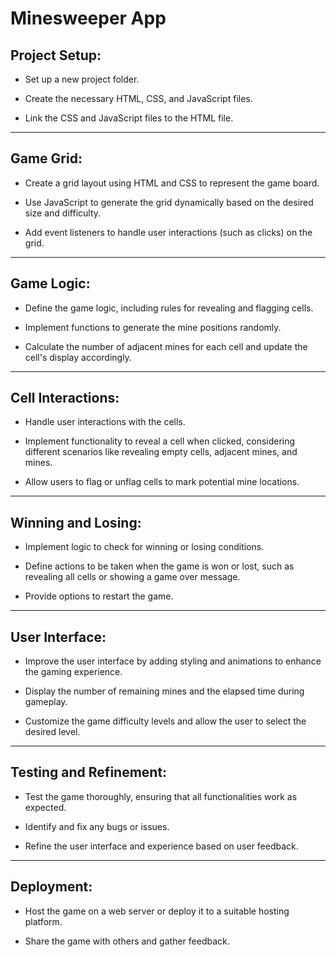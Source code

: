 # Minesweeper App

## Project Setup:

-   Set up a new project folder.

-   Create the necessary HTML, CSS, and JavaScript files.

-   Link the CSS and JavaScript files to the HTML file.

---

## Game Grid:

-   Create a grid layout using HTML and CSS to represent the game board.

-   Use JavaScript to generate the grid dynamically based on the desired size and difficulty.

-   Add event listeners to handle user interactions (such as clicks) on the grid.

---

## Game Logic:

-   Define the game logic, including rules for revealing and flagging cells.

-   Implement functions to generate the mine positions randomly.

-   Calculate the number of adjacent mines for each cell and update the cell's display accordingly.

---

## Cell Interactions:

-   Handle user interactions with the cells.

-   Implement functionality to reveal a cell when clicked, considering different scenarios like revealing empty cells, adjacent mines, and mines.

-   Allow users to flag or unflag cells to mark potential mine locations.

---

## Winning and Losing:

-   Implement logic to check for winning or losing conditions.

-   Define actions to be taken when the game is won or lost, such as revealing all cells or showing a game over message.

-   Provide options to restart the game.

---

## User Interface:

-   Improve the user interface by adding styling and animations to enhance the gaming experience.

-   Display the number of remaining mines and the elapsed time during gameplay.

-   Customize the game difficulty levels and allow the user to select the desired level.

---

## Testing and Refinement:

-   Test the game thoroughly, ensuring that all functionalities work as expected.

-   Identify and fix any bugs or issues.

-   Refine the user interface and experience based on user feedback.

---

## Deployment:

-   Host the game on a web server or deploy it to a suitable hosting platform.

-   Share the game with others and gather feedback.
